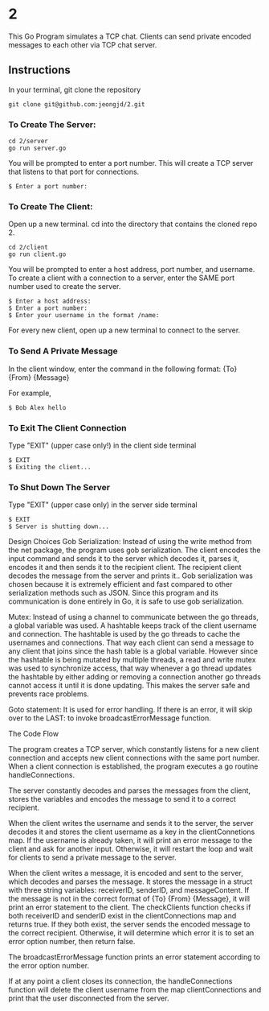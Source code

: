 # 2

This Go Program simulates a TCP chat. Clients can send private encoded messages to each other via TCP chat server. 

## Instructions

In your terminal, git clone the repository 

    git clone git@github.com:jeongjd/2.git 
   
### To Create The Server:

    cd 2/server
    go run server.go 

You will be prompted to enter a port number. This will create a TCP server that listens to that port for connections. 

    $ Enter a port number: 

### To Create The Client:

Open up a new terminal. cd into the directory that contains the cloned repo 2. 

    cd 2/client
    go run client.go 
    
You will be prompted to enter a host address, port number, and username. 
To create a client with a connection to a server, enter the SAME port number used to create the server. 

    $ Enter a host address:
    $ Enter a port number: 
    $ Enter your username in the format /name: 

For every new client, open up a new terminal to connect to the server. 

### To Send A Private Message
In the client window, enter the command in the following format: {To} {From} {Message}

For example, 

    $ Bob Alex hello 

### To Exit The Client Connection

Type "EXIT" (upper case only!) in the client side terminal 

    $ EXIT
    $ Exiting the client... 

### To Shut Down The Server 

Type "EXIT" (upper case only) in the server side terminal 

    $ EXIT
    $ Server is shutting down... 
    

Design Choices
Gob Serialization: Instead of using the write method from the net package, the program uses gob serialization. The client encodes the input command and sends it to the server which decodes it, parses it, encodes it and then sends it to the recipient client. The recipient client decodes the message from the server and prints it.. Gob serialization was chosen because it is extremely efficient and fast compared to other serialization methods such as JSON. Since this program and its communication is done entirely in Go, it is safe to use gob serialization.

Mutex: Instead of using a channel to communicate between the go threads, a global variable was used. A hashtable keeps track of the client username and connection. The hashtable is used by the go threads to cache the usernames and connections. That way each client can send a message to any client that joins since the hash table is a global variable. However since the hashtable is being mutated by multiple threads, a read and write mutex was used to synchronize access, that way whenever a go thread updates the hashtable by either adding or removing a connection another go threads cannot access it until it is done updating. This makes the server safe and prevents race problems. 

Goto statement: It is used for error handling. If there is an error, it will skip over to the LAST: to invoke broadcastErrorMessage function. 


The Code Flow 

The program creates a TCP server, which constantly listens for a new client connection and accepts new client connections with the same port number. When a client connection is established, the program executes a go routine handleConnections. 

The server constantly decodes and parses the messages from the client, stores the variables and encodes the message to send it to a correct recipient. 

When the client writes the username and sends it to the server, the server decodes it and stores the client username as a key in the clientConnetions map.  If the username is already taken, it will print an error message to the client and ask for another input. Otherwise, it will restart the loop and wait for clients to send a private message to the server. 

When the client writes a message, it is encoded and sent to the server, which decodes and parses the message. It stores the message in a struct with three string variables: receiverID, senderID, and messageContent. If the message is not in the correct format of {To} {From} {Message}, it will print an error statement to the client. The checkClients function checks if both receiverID and senderID exist in the clientConnections map and returns true. If they both exist, the server sends the encoded message to the correct recipient. Otherwise, it will determine which error it is to set an error option number, then return false. 

The broadcastErrorMessage function prints an error statement according to the error option number. 

If at any point a client closes its connection, the handleConnections function will delete the client username from the map clientConnections and print that the user disconnected from the server. 




